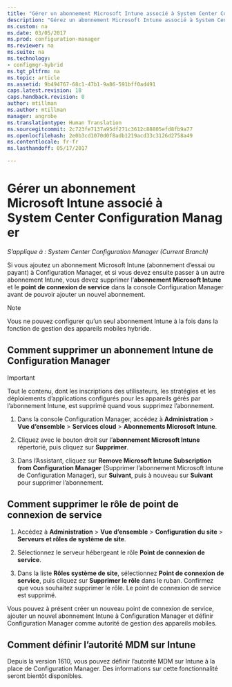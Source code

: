 ```yaml
---
title: "Gérer un abonnement Microsoft Intune associé à System Center Configuration Manager | Microsoft Docs"
description: "Gérez un abonnement Microsoft Intune associé à System Center Configuration Manager."
ms.custom: na
ms.date: 03/05/2017
ms.prod: configuration-manager
ms.reviewer: na
ms.suite: na
ms.technology:
- configmgr-hybrid
ms.tgt_pltfrm: na
ms.topic: article
ms.assetid: 9b494767-68c1-47b1-9a86-591bff0ad491
caps.latest.revision: 18
caps.handback.revision: 0
author: mtillman
ms.author: mtillman
manager: angrobe
ms.translationtype: Human Translation
ms.sourcegitcommit: 2c723fe7137a95df271c3612c88805efd8fb9a77
ms.openlocfilehash: 2e0b3cd1070d0f8adb1219acd33c3126d2758a49
ms.contentlocale: fr-fr
ms.lasthandoff: 05/17/2017

---
```

# <a name="manage-an-intune-subscription-associated-with-system-center-configuration-manager"></a>Gérer un abonnement Microsoft Intune associé à System Center Configuration Manager

*S’applique à : System Center Configuration Manager (Current Branch)*

Si vous ajoutez un abonnement Microsoft Intune (abonnement d’essai ou payant) à Configuration Manager, et si vous devez ensuite passer à un autre abonnement Intune, vous devez supprimer l’**abonnement Microsoft Intune** et le **point de connexion de service** dans la console Configuration Manager avant de pouvoir ajouter un nouvel abonnement.

> [!NOTE]
> Vous ne pouvez configurer qu’un seul abonnement Intune à la fois dans la fonction de gestion des appareils mobiles hybride.

## <a name="how-to-delete-an-intune-subscription-from-configuration-manager"></a>Comment supprimer un abonnement Intune de Configuration Manager

> [!IMPORTANT]
>  Tout le contenu, dont les inscriptions des utilisateurs, les stratégies et les déploiements d’applications configurés pour les appareils gérés par l’abonnement Intune, est supprimé quand vous supprimez l’abonnement.

1.  Dans la console Configuration Manager, accédez à **Administration** > **Vue d’ensemble** > **Services cloud** > **Abonnements Microsoft Intune**.

2.  Cliquez avec le bouton droit sur l’**abonnement Microsoft Intune** répertorié, puis cliquez sur **Supprimer**.

3.   Dans l’Assistant, cliquez sur **Remove Microsoft Intune Subscription from Configuration Manager** (Supprimer l’abonnement Microsoft Intune de Configuration Manager), sur **Suivant**, puis à nouveau sur **Suivant** pour supprimer l’abonnement.


## <a name="how-to-remove-the-service-connection-point-role"></a>Comment supprimer le rôle de point de connexion de service

1.  Accédez à **Administration** > **Vue d’ensemble** > **Configuration du site** > **Serveurs et rôles de système de site**.

2.  Sélectionnez le serveur hébergeant le rôle **Point de connexion de service**.

3.  Dans la liste **Rôles système de site**, sélectionnez **Point de connexion de service**, puis cliquez sur **Supprimer le rôle** dans le ruban. Confirmez que vous souhaitez supprimer le rôle. Le point de connexion de service est supprimé.

Vous pouvez à présent créer un nouveau point de connexion de service, ajouter un nouvel abonnement Intune à Configuration Manager et définir Configuration Manager comme autorité de gestion des appareils mobiles.

## <a name="how-to-change-mdm-authority-to-intune"></a>Comment définir l’autorité MDM sur Intune

Depuis la version 1610, vous pouvez définir l’autorité MDM sur Intune à la place de Configuration Manager. Des informations sur cette fonctionnalité seront bientôt disponibles.

